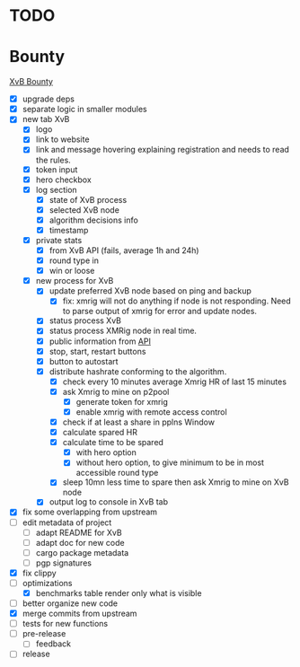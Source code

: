 # TODO

# Bounty

[XvB Bounty](https://bounties.monero.social/posts/105)

- [x] upgrade deps
- [x] separate logic in smaller modules
- [x] new tab XvB
  - [x] logo
  - [x] link to website
  - [x] link and message hovering explaining registration and needs to read the rules.
  - [x] token input
  - [x] hero checkbox
  - [x] log section
    - [x] state of XvB process
    - [x] selected XvB node
    - [x] algorithm decisions info
    - [x] timestamp
  - [x] private stats
      - [x] from XvB API (fails, average 1h and 24h)
      - [x] round type in
      - [x] win or loose
  - [x] new process for XvB
    - [x] update preferred XvB node based on ping and backup 
      - [x] fix: xmrig will not do anything if node is not responding. Need to parse output of xmrig for error and update nodes.
    - [x] status process XvB
    - [x] status process XMRig node in real time.
    - [x] public information from [API](https://xmrvsbeast.com/p2pool/stats)
    - [x] stop, start, restart buttons
    - [x] button to autostart
    - [x] distribute hashrate conforming to the algorithm.
      - [x] check every 10 minutes average Xmrig HR of last 15 minutes
      - [x] ask Xmrig to mine on p2pool
        - [x] generate token for xmrig
        - [x] enable xmrig with remote access control
      - [x] check if at least a share in pplns Window
      - [x] calculate spared HR
      - [x] calculate time to be spared
        - [x] with hero option
        - [x] without hero option, to give minimum to be in most accessible round type
      - [x] sleep 10mn less time to spare then ask Xmrig to mine on XvB node
    - [x] output log to console in XvB tab
- [x] fix some overlapping from upstream
- [ ] edit metadata of project
  - [ ] adapt README for XvB
  - [ ] adapt doc for new code
  - [ ] cargo package metadata
  - [ ] pgp signatures
- [x] fix clippy
- [ ] optimizations
  - [x] benchmarks table render only what is visible
- [ ] better organize new code
- [x] merge commits from upstream
- [ ] tests for new functions
- [ ] pre-release
  - [ ] feedback
- [ ] release
